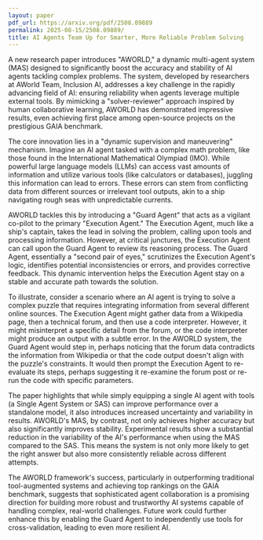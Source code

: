 ```yaml
---
layout: paper
pdf_url: https://arxiv.org/pdf/2508.09889
permalink: 2025-08-15/2508.09889/
title: AI Agents Team Up for Smarter, More Reliable Problem Solving
---
```




A new research paper introduces "AWORLD," a dynamic multi-agent system (MAS) designed to significantly boost the accuracy and stability of AI agents tackling complex problems. The system, developed by researchers at AWorld Team, Inclusion AI, addresses a key challenge in the rapidly advancing field of AI: ensuring reliability when agents leverage multiple external tools. By mimicking a "solver-reviewer" approach inspired by human collaborative learning, AWORLD has demonstrated impressive results, even achieving first place among open-source projects on the prestigious GAIA benchmark.

The core innovation lies in a "dynamic supervision and maneuvering" mechanism. Imagine an AI agent tasked with a complex math problem, like those found in the International Mathematical Olympiad (IMO). While powerful large language models (LLMs) can access vast amounts of information and utilize various tools (like calculators or databases), juggling this information can lead to errors. These errors can stem from conflicting data from different sources or irrelevant tool outputs, akin to a ship navigating rough seas with unpredictable currents.

AWORLD tackles this by introducing a "Guard Agent" that acts as a vigilant co-pilot to the primary "Execution Agent." The Execution Agent, much like a ship's captain, takes the lead in solving the problem, calling upon tools and processing information. However, at critical junctures, the Execution Agent can call upon the Guard Agent to review its reasoning process. The Guard Agent, essentially a "second pair of eyes," scrutinizes the Execution Agent's logic, identifies potential inconsistencies or errors, and provides corrective feedback. This dynamic intervention helps the Execution Agent stay on a stable and accurate path towards the solution.

To illustrate, consider a scenario where an AI agent is trying to solve a complex puzzle that requires integrating information from several different online sources. The Execution Agent might gather data from a Wikipedia page, then a technical forum, and then use a code interpreter. However, it might misinterpret a specific detail from the forum, or the code interpreter might produce an output with a subtle error. In the AWORLD system, the Guard Agent would step in, perhaps noticing that the forum data contradicts the information from Wikipedia or that the code output doesn't align with the puzzle's constraints. It would then prompt the Execution Agent to re-evaluate its steps, perhaps suggesting it re-examine the forum post or re-run the code with specific parameters.

The paper highlights that while simply equipping a single AI agent with tools (a Single Agent System or SAS) can improve performance over a standalone model, it also introduces increased uncertainty and variability in results. AWORLD's MAS, by contrast, not only achieves higher accuracy but also significantly improves stability. Experimental results show a substantial reduction in the variability of the AI's performance when using the MAS compared to the SAS. This means the system is not only more likely to get the right answer but also more consistently reliable across different attempts.

The AWORLD framework's success, particularly in outperforming traditional tool-augmented systems and achieving top rankings on the GAIA benchmark, suggests that sophisticated agent collaboration is a promising direction for building more robust and trustworthy AI systems capable of handling complex, real-world challenges. Future work could further enhance this by enabling the Guard Agent to independently use tools for cross-validation, leading to even more resilient AI.
